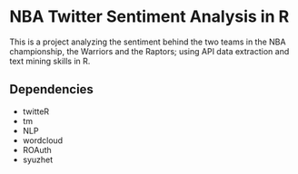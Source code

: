 # NBA Twitter Sentiment Analysis in R
This is a project analyzing the sentiment behind the two teams in the NBA championship, the Warriors and the Raptors; using API data extraction and text mining skills in R. 
## Dependencies
* twitteR
* tm
* NLP
* wordcloud
* ROAuth
* syuzhet
